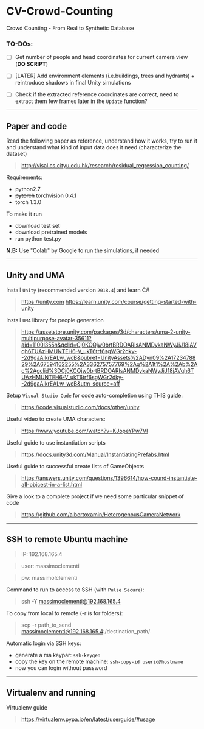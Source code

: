 # CV-Crowd-Counting
Crowd Counting - From Real to Synthetic Database

### TO-DOs:
- [ ] Get number of people and head coordinates for current camera view (**DO SCRIPT**)
- [ ] [LATER] Add environment elements (i.e.buildings, trees and hydrants) + reintroduce shadows in final Unity simulations
- [ ] Check if the extracted reference coordinates are correct, need to extract them few frames later in the `Update` function?


---
## Paper and code
Read the following paper as reference, understand how it works, try to run it and understand what kind of input data does it need (characterize the dataset)
> http://visal.cs.cityu.edu.hk/research/residual_regression_counting/

Requirements:
- python2.7
- <del>pytorch</del> torchvision 0.4.1
- torch 1.3.0

To make it run
- download test set
- download pretrained models
- run python test.py

**N.B:** Use "Colab" by Google to run the simulations, if needed

---

## Unity and UMA
Install `Unity` (recommended version `2018.4`) and learn C#
> https://unity.com
> https://learn.unity.com/course/getting-started-with-unity

Install `UMA` library for people generation
> https://assetstore.unity.com/packages/3d/characters/uma-2-unity-multipurpose-avatar-35611?aid=1100l355n&gclid=Cj0KCQjw0brtBRDOARIsANMDykaNWyJiJ18jAVqh6TUAzHMUNTEH6-V_ukT6trf6sgWGr2dky--2d9gaAikrEALw_wcB&pubref=UnityAssets%2ADyn09%2A1723478829%2A67594162255%2A336275757769%2Ag%2A1t1%2A%2Ab%2Ac%2Agclid%3DCj0KCQjw0brtBRDOARIsANMDykaNWyJiJ18jAVqh6TUAzHMUNTEH6-V_ukT6trf6sgWGr2dky--2d9gaAikrEALw_wcB&utm_source=aff

Setup `Visual Studio Code` for code auto-completion using THIS guide:
> https://code.visualstudio.com/docs/other/unity

Useful video to create UMA characters:
> https://www.youtube.com/watch?v=KJopeYPw7VI

Useful guide to use instantiation scripts
> https://docs.unity3d.com/Manual/InstantiatingPrefabs.html

Useful guide to successful create lists of GameObjects
> https://answers.unity.com/questions/1396614/how-cound-instantiate-all-objcest-in-a-list.html

Give a look to a complete project if we need some particular snippet of code
> https://github.com/albertoxamin/HeterogenousCameraNetwork

---

## SSH to remote Ubuntu machine
> IP: 192.168.165.4

> user: massimoclementi

> pw: massimo!clementi

Command to run to access to SSH (with `Pulse Secure`):
> ssh -Y massimoclementi@192.168.165.4

To copy from local to remote (-r is for folders):
> scp -r path_to_send massimoclementi@192.168.165.4:/destination_path/

Automatic login via SSH keys:
- generate a rsa keypar: `ssh-keygen`
- copy the key on the remote machine: `ssh-copy-id userid@hostname`
- now you can login without password

---

## Virtualenv and running
Virtualenv guide
> https://virtualenv.pypa.io/en/latest/userguide/#usage


